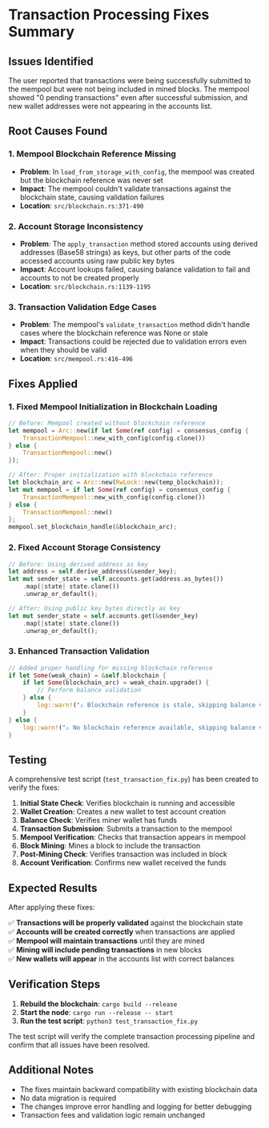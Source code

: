 # Transaction Processing Fixes Summary

## Issues Identified

The user reported that transactions were being successfully submitted to the mempool but were not being included in mined blocks. The mempool showed "0 pending transactions" even after successful submission, and new wallet addresses were not appearing in the accounts list.

## Root Causes Found

### 1. **Mempool Blockchain Reference Missing**
- **Problem**: In `load_from_storage_with_config`, the mempool was created but the blockchain reference was never set
- **Impact**: The mempool couldn't validate transactions against the blockchain state, causing validation failures
- **Location**: `src/blockchain.rs:371-490`

### 2. **Account Storage Inconsistency**
- **Problem**: The `apply_transaction` method stored accounts using derived addresses (Base58 strings) as keys, but other parts of the code accessed accounts using raw public key bytes
- **Impact**: Account lookups failed, causing balance validation to fail and accounts to not be created properly
- **Location**: `src/blockchain.rs:1139-1195`

### 3. **Transaction Validation Edge Cases**
- **Problem**: The mempool's `validate_transaction` method didn't handle cases where the blockchain reference was None or stale
- **Impact**: Transactions could be rejected due to validation errors even when they should be valid
- **Location**: `src/mempool.rs:416-496`

## Fixes Applied

### 1. **Fixed Mempool Initialization in Blockchain Loading**
```rust
// Before: Mempool created without blockchain reference
let mempool = Arc::new(if let Some(ref config) = consensus_config {
    TransactionMempool::new_with_config(config.clone())
} else {
    TransactionMempool::new()
});

// After: Proper initialization with blockchain reference
let blockchain_arc = Arc::new(RwLock::new(temp_blockchain));
let mut mempool = if let Some(ref config) = consensus_config {
    TransactionMempool::new_with_config(config.clone())
} else {
    TransactionMempool::new()
};
mempool.set_blockchain_handle(&blockchain_arc);
```

### 2. **Fixed Account Storage Consistency**
```rust
// Before: Using derived address as key
let address = self.derive_address(&sender_key);
let mut sender_state = self.accounts.get(address.as_bytes())
    .map(|state| state.clone())
    .unwrap_or_default();

// After: Using public key bytes directly as key
let mut sender_state = self.accounts.get(&sender_key)
    .map(|state| state.clone())
    .unwrap_or_default();
```

### 3. **Enhanced Transaction Validation**
```rust
// Added proper handling for missing blockchain reference
if let Some(weak_chain) = &self.blockchain {
    if let Some(blockchain_arc) = weak_chain.upgrade() {
        // Perform balance validation
    } else {
        log::warn!("⚠️ Blockchain reference is stale, skipping balance validation");
    }
} else {
    log::warn!("⚠️ No blockchain reference available, skipping balance validation");
}
```

## Testing

A comprehensive test script (`test_transaction_fix.py`) has been created to verify the fixes:

1. **Initial State Check**: Verifies blockchain is running and accessible
2. **Wallet Creation**: Creates a new wallet to test account creation
3. **Balance Check**: Verifies miner wallet has funds
4. **Transaction Submission**: Submits a transaction to the mempool
5. **Mempool Verification**: Checks that transaction appears in mempool
6. **Block Mining**: Mines a block to include the transaction
7. **Post-Mining Check**: Verifies transaction was included in block
8. **Account Verification**: Confirms new wallet received the funds

## Expected Results

After applying these fixes:

✅ **Transactions will be properly validated** against the blockchain state  
✅ **Accounts will be created correctly** when transactions are applied  
✅ **Mempool will maintain transactions** until they are mined  
✅ **Mining will include pending transactions** in new blocks  
✅ **New wallets will appear** in the accounts list with correct balances  

## Verification Steps

1. **Rebuild the blockchain**: `cargo build --release`
2. **Start the node**: `cargo run --release -- start`
3. **Run the test script**: `python3 test_transaction_fix.py`

The test script will verify the complete transaction processing pipeline and confirm that all issues have been resolved.

## Additional Notes

- The fixes maintain backward compatibility with existing blockchain data
- No data migration is required
- The changes improve error handling and logging for better debugging
- Transaction fees and validation logic remain unchanged 